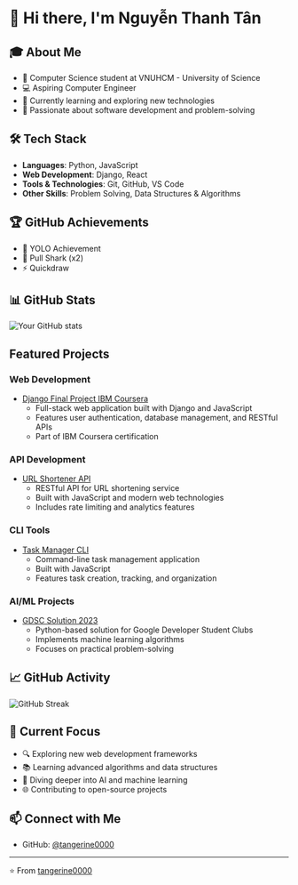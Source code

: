 # 👋 Hi there, I'm Nguyễn Thanh Tân

## 🎓 About Me
- 🏫 Computer Science student at VNUHCM - University of Science
- 💻 Aspiring Computer Engineer
- 🌱 Currently learning and exploring new technologies
- 🎯 Passionate about software development and problem-solving

## 🛠️ Tech Stack
- **Languages**: Python, JavaScript
- **Web Development**: Django, React
- **Tools & Technologies**: Git, GitHub, VS Code
- **Other Skills**: Problem Solving, Data Structures & Algorithms

## 🏆 GitHub Achievements
- 🎯 YOLO Achievement
- 🦈 Pull Shark (x2)
- ⚡ Quickdraw

## 📊 GitHub Stats
![Your GitHub stats](https://github-readme-stats.vercel.app/api?username=tangerine0000&show_icons=true&theme=radical)

##    Featured Projects

### Web Development
- [Django Final Project IBM Coursera](https://github.com/tangerine0000/django_final_project_IBM_coursera)
  - Full-stack web application built with Django and JavaScript
  - Features user authentication, database management, and RESTful APIs
  - Part of IBM Coursera certification

### API Development
- [URL Shortener API](https://github.com/tangerine0000/url-shortener-api)
  - RESTful API for URL shortening service
  - Built with JavaScript and modern web technologies
  - Includes rate limiting and analytics features

### CLI Tools
- [Task Manager CLI](https://github.com/tangerine0000/task-manager-cli)
  - Command-line task management application
  - Built with JavaScript
  - Features task creation, tracking, and organization

### AI/ML Projects
- [GDSC Solution 2023](https://github.com/iamnmt/gdsc-solution-2023)
  - Python-based solution for Google Developer Student Clubs
  - Implements machine learning algorithms
  - Focuses on practical problem-solving

## 📈 GitHub Activity
![GitHub Streak](https://github-readme-streak-stats.herokuapp.com/?user=tangerine0000&theme=radical)

## 🎯 Current Focus
- 🔍 Exploring new web development frameworks
- 📚 Learning advanced algorithms and data structures
- 🤖 Diving deeper into AI and machine learning
- 🌐 Contributing to open-source projects

## 📫 Connect with Me
- GitHub: [@tangerine0000](https://github.com/tangerine0000)

---
⭐️ From [tangerine0000](https://github.com/tangerine0000) 
